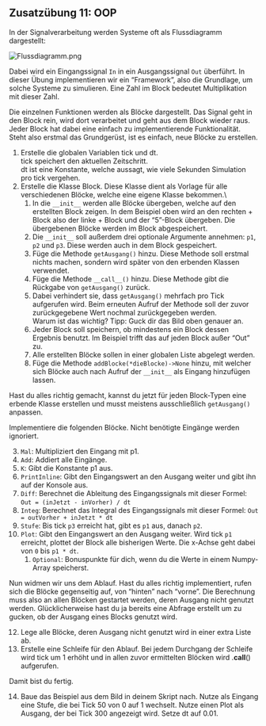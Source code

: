## Zusatzübung 11: OOP

In der Signalverarbeitung werden Systeme oft als Flussdiagramm dargestellt:

![Flussdiagramm.png](img/Flussdiagramm.png)

Dabei wird ein Eingangssignal `In` in ein Ausgangssignal `Out` überführt.
In dieser Übung implementieren wir ein “Framework”, also die Grundlage, um solche Systeme zu simulieren. Eine Zahl im Block bedeutet Multiplikation mit dieser Zahl.

Die einzelnen Funktionen werden als Blöcke dargestellt. 
Das Signal geht in den Block rein, wird dort verarbeitet und geht aus dem Block wieder raus. 
Jeder Block hat dabei eine einfach zu implementierende Funktionalität. 
Steht also erstmal das Grundgerüst, ist es einfach, neue Blöcke zu erstellen.

1. Erstelle die globalen Variablen tick und dt.\
tick speichert den aktuellen Zeitschritt.\
dt ist eine Konstante, welche aussagt, wie viele Sekunden Simulation pro tick vergehen.
2. Erstelle die Klasse Block. Diese Klasse dient als Vorlage für alle verschiedenen Blöcke, welche eine eigene Klasse bekommen.\
   1. In die `__init__` werden alle Blöcke übergeben, welche auf den erstellten Block zeigen. In dem Beispiel oben wird an den rechten + Block also der linke + Block und der “5”-Block übergeben. Die übergebenen Blöcke werden im Block abgespeichert.
   2. Die `__init__` soll außerdem drei optionale Argumente annehmen: `p1`, `p2` und `p3`. Diese werden auch in dem Block gespeichert.
   3. Füge die Methode `getAusgang()` hinzu. Diese Methode soll erstmal nichts machen, sondern wird später von den erbenden Klassen verwendet.
   4. Füge die Methode `__call__()` hinzu. 
   Diese Methode gibt die Rückgabe von `getAusgang()` zurück.
   5. Dabei verhindert sie, dass `getAusgang()` mehrfach pro Tick aufgerufen wird. 
   Beim erneuten Aufruf der Methode soll der zuvor zurückgegebene Wert nochmal zurückgegeben werden.  
   Warum ist das wichtig? Tipp: Guck dir das Bild oben genauer an.
   6. Jeder Block soll speichern, ob mindestens ein Block dessen Ergebnis benutzt. Im Beispiel trifft das auf jeden Block außer “Out” zu.
   7. Alle erstellten Blöcke sollen in einer globalen Liste abgelegt werden.
   8. Füge die Methode `addBlocke(*dieBlocke)->None` hinzu, mit welcher sich Blöcke auch nach Aufruf der `__init__` als Eingang hinzufügen lassen.

Hast du alles richtig gemacht, kannst du jetzt für jeden Block-Typen eine erbende Klasse erstellen und musst meistens ausschließlich `getAusgang()` anpassen.

Implementiere die folgenden Blöcke. Nicht benötigte Eingänge werden ignoriert.

3. `Mal`: Multipliziert den Eingang mit p1.
4. `Add`: Addiert alle Eingänge.
5. `K`: Gibt die Konstante p1 aus.
6. `PrintInline`: Gibt den Eingangswert an den Ausgang weiter und gibt ihn auf der Konsole aus.
7. `Diff`: Berechnet die Ableitung des Eingangssignals mit dieser Formel: `Out = (inJetzt - inVorher) / dt`
8. `Integ`: Berechnet das Integral des Eingangssignals mit dieser Formel: `Out = outVorher + inJetzt * dt`
10. `Stufe`: Bis tick `p3` erreicht hat, gibt es `p1` aus, danach `p2`.
11. `Plot`: Gibt den Eingangswert an den Ausgang weiter. Wird tick `p1` erreicht, plottet der Block alle bisherigen Werte. Die x-Achse geht dabei von `0` bis `p1 * dt`.
    1. `Optional`: Bonuspunkte für dich, wenn du die Werte in einem Numpy-Array speicherst.

Nun widmen wir uns dem Ablauf.
Hast du alles richtig implementiert, rufen sich die Blöcke gegenseitig auf, von “hinten” nach “vorne”. 
Die Berechnung muss also an allen Blöcken gestartet werden, deren Ausgang nicht genutzt werden. 
Glücklicherweise hast du ja bereits eine Abfrage erstellt um zu gucken, ob der Ausgang eines Blocks genutzt wird.

12. Lege alle Blöcke, deren Ausgang nicht genutzt wird in einer extra Liste ab.
13. Erstelle eine Schleife für den Ablauf. Bei jedem Durchgang der Schleife wird tick um 1 erhöht und in allen zuvor ermittelten Blöcken wird .__call__() aufgerufen.

Damit bist du fertig.

14. Baue das Beispiel aus dem Bild in deinem Skript nach. Nutze als Eingang eine Stufe, die bei Tick 50 von 0 auf 1 wechselt. Nutze einen Plot als Ausgang, der bei Tick 300 angezeigt wird. Setze dt auf 0.01.

